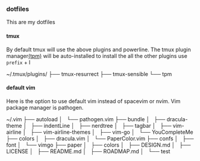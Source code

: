 ### dotfiles
This are my dotfiles

#### tmux 
By default tmux will use the above plugins and powerline.
The tmux plugin manager[(tpm)](https://github.com/tmux-plugins/tpm) will be auto-installed to install the all the other plugins use
`prefix` + I

~/.tmux/plugins/
├── tmux-resurrect
├── tmux-sensible
└── tpm

#### default vim

Here is the option to use default vim instead of spacevim or nvim. Vim package manager is pathogen.

~/.vim
├── autoload
│   └── pathogen.vim
├── bundle
│   ├── dracula-theme
│   ├── indentLine
│   ├── nerdtree
│   ├── tagbar
│   ├── vim-airline
│   ├── vim-airline-themes
│   ├── vim-go
│   └── YouCompleteMe
├── colors
│   ├── dracula.vim
│   └── PaperColor.vim
├── confs
│   ├── font
│   └── vimgo
├── paper
│   ├── colors
│   ├── DESIGN.md
│   ├── LICENSE
│   ├── README.md
│   ├── ROADMAP.md
│   └── test
